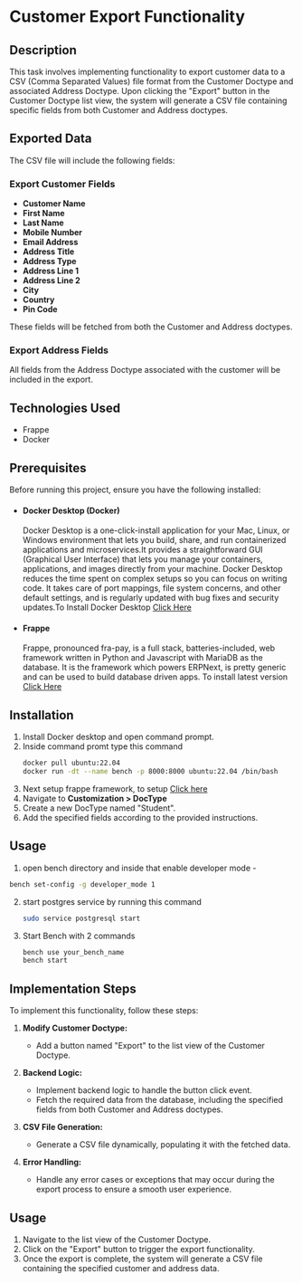 # Customer Export Functionality

## Description

This task involves implementing functionality to export customer data to a CSV (Comma Separated Values) file format from the Customer Doctype and associated Address Doctype. Upon clicking the "Export" button in the Customer Doctype list view, the system will generate a CSV file containing specific fields from both Customer and Address doctypes.

## Exported Data

The CSV file will include the following fields:

### Export Customer Fields

- **Customer Name**
- **First Name**
- **Last Name**
- **Mobile Number**
- **Email Address**
- **Address Title**
- **Address Type**
- **Address Line 1**
- **Address Line 2**
- **City**
- **Country**
- **Pin Code**

These fields will be fetched from both the Customer and Address doctypes.

### Export Address Fields

All fields from the Address Doctype associated with the customer will be included in the export.

## Technologies Used

- Frappe
- Docker


## Prerequisites

Before running this project, ensure you have the following installed:

- #### Docker Desktop (Docker)
    Docker Desktop is a one-click-install application for your Mac, Linux, or Windows environment that lets you build, share, and run containerized applications and microservices.It provides a straightforward GUI (Graphical User Interface) that lets you manage your containers, applications, and images directly from your machine. Docker Desktop reduces the time spent on complex setups so you can focus on writing code. It takes care of port mappings, file system concerns, and other default settings, and is regularly updated with bug fixes and security updates.To Install Docker Desktop <a href="https://docs.docker.com/desktop/" alt="not found">Click Here</a>

- #### Frappe
    Frappe, pronounced fra-pay, is a full stack, batteries-included, web framework written in Python and Javascript with MariaDB as the database. It is the framework which powers ERPNext, is pretty generic and can be used to build database driven apps. To install latest version <a href="https://frappeframework.com/docs/user/en/introduction" alt="not found">Click Here</a>


## Installation
1. Install Docker desktop and open command prompt.
2. Inside command promt type this command
   ```bash
   docker pull ubuntu:22.04
   docker run -dt --name bench -p 8000:8000 ubuntu:22.04 /bin/bash
   ```
4. Next setup frappe framework, to setup <a href="https://wiki.nestorbird.com/wiki/install-frappe-v15">Click here</a>
5. Navigate to **Customization > DocType**
6. Create a new DocType named "Student".
7. Add the specified fields according to the provided instructions.
## Usage
1. open bench directory and inside that enable developer mode -
 ```bash
bench set-config -g developer_mode 1
  ```
2. start postgres service by running this command
   ```bash
   sudo service postgresql start
   ```
3. Start Bench with 2 commands
   ```bash
   bench use your_bench_name
   bench start
   ```
## Implementation Steps

To implement this functionality, follow these steps:

1. **Modify Customer Doctype:**
   - Add a button named "Export" to the list view of the Customer Doctype.

2. **Backend Logic:**
   - Implement backend logic to handle the button click event.
   - Fetch the required data from the database, including the specified fields from both Customer and Address doctypes.

3. **CSV File Generation:**
   - Generate a CSV file dynamically, populating it with the fetched data.

4. **Error Handling:**
   - Handle any error cases or exceptions that may occur during the export process to ensure a smooth user experience.

## Usage

1. Navigate to the list view of the Customer Doctype.
2. Click on the "Export" button to trigger the export functionality.
3. Once the export is complete, the system will generate a CSV file containing the specified customer and address data.
